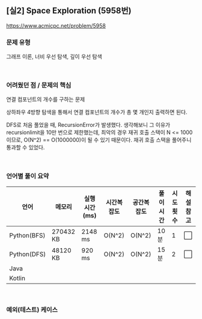 ## [실2] Space Exploration (5958번)

https://www.acmicpc.net/problem/5958

### 문제 유형

그래프 이론, 너비 우선 탐색, 깊이 우선 탐색

<br>

### 어려웠던 점 / 문제의 핵심

연결 컴포넌트의 개수를 구하는 문제

상하좌우 4방향 탐색을 통해서 연결 컴포넌트의 개수가 총 몇 개인지 출력하면 된다.

DFS로 처음 풀었을 때, RecursionError가 발생했다. 생각해보니 그 이유가 recursionlimit을 10만 번으로 제한했는데, 최악의 경우 재귀 호출 스택이 N <= 1000이므로, O(N^2) == O(1000000)이 될 수 있기 때문이다. 재귀 호출 스택을 풀어주니 통과할 수 있었다.

<br>

### 언어별 풀이 요약

| 언어        | 메모리    | 실행 시간(ms) | 시간복잡도 | 공간복잡도 | 풀이 시간 | 시도 횟수 | 해설 참고            |
| ----------- | --------- | ------------- | ---------- | ---------- | --------- | --------- | -------------------- |
| Python(BFS) | 270432 KB | 2148 ms       | O(N^2)     | O(N^2)     | 10분      | 1         | :white_large_square: |
| Python(DFS) | 48120 KB  | 920 ms        | O(N^2)     | O(N^2)     | 15분      | 2         | :white_large_square: |
| Java        |           |               |            |            |           |           |                      |
| Kotlin      |           |               |            |            |           |           |                      |

<br>

### 예외(테스트) 케이스

```
```

